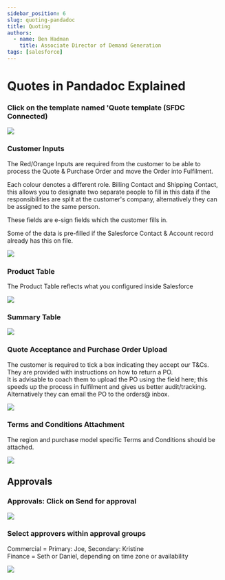 ```yaml
---
sidebar_position: 6
slug: quoting-pandadoc
title: Quoting
authors:
  - name: Ben Hadman
    title: Associate Director of Demand Generation
tags: [salesforce]
---
```



# Quotes in Pandadoc Explained


### Click on the template named 'Quote template (SFDC Connected)

![](https://d3q7ie80jbiqey.cloudfront.net/media/image/zoom/c8879a33-dee8-43cc-a180-c77b78131fc6/2.5/36.785481770833/45.95936538884?1)



### Customer Inputs

The Red/Orange Inputs are required from the customer to be able to process the Quote & Purchase Order and move the Order into Fulfilment.

Each colour denotes a different role. Billing Contact and Shipping Contact, this allows you to designate two separate people to fill in this data if the responsibilities are split at the customer's company, alternatively they can be assigned to the same person.

These fields are e-sign fields which the customer fills in.

Some of the data is pre-filled if the Salesforce Contact & Account record already has this on file.

![](https://d3q7ie80jbiqey.cloudfront.net/media/image/zoom/8b0e7dda-2886-48c2-996f-bb022271e434/1.4401408450704/43.502604216337/63.596492151167?1)

### Product Table

The Product Table reflects what you configured inside Salesforce

![](https://d3q7ie80jbiqey.cloudfront.net/media/image/zoom/e2b68304-87f0-4afb-89a2-a216bf7c4504/1/43.502604216337/98.635058394361?1)

### Summary Table

![](https://d3q7ie80jbiqey.cloudfront.net/media/image/zoom/b423106e-7b44-42c0-9a81-4f97a0ab3eb9/2.5/48.580729216337/31.159257283012?1)

### Quote Acceptance and Purchase Order Upload

The customer is required to tick a box indicating they accept our T&Cs.  
They are provided with instructions on how to return a PO.  
It is advisable to coach them to upload the PO using the field here; this speeds up the process in fulfilment and gives us better audit/tracking. Alternatively they can email the PO to the orders@ inbox.

![](https://d3q7ie80jbiqey.cloudfront.net/media/image/zoom/f4b81d97-e4ad-49bc-b9e3-e57144104601/2.5/43.502604216337/77.339500524171?1)

### Terms and Conditions Attachment

The region and purchase model specific Terms and Conditions should be attached.

![](https://d3q7ie80jbiqey.cloudfront.net/media/image/zoom/46a832f8-34fa-4b73-9610-1f548e1f54f6/2.5/43.502604216337/88.645648437057?1)

Approvals
---------

### Approvals: Click on Send for approval

![](https://d3q7ie80jbiqey.cloudfront.net/media/image/zoom/84303e12-3d73-4a35-bcd2-03b819f9d129/2.5/91.822920292616/16.364186818284?1)

### Select approvers within approval groups

Commercial = Primary: Joe, Secondary: Kristine  
Finance = Seth or Daniel, depending on time zone or availability

![](https://d3q7ie80jbiqey.cloudfront.net/media/image/zoom/9e40777d-0dac-4f8c-9423-43819ff4f8bd/2.5/48.424479216337/48.971567309703?1)